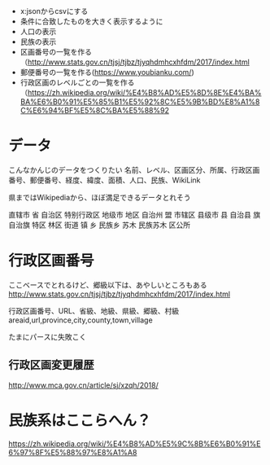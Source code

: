 - x:jsonからcsvにする
- 条件に合致したものを大きく表示するように
- 人口の表示
- 民族の表示
- 区画番号の一覧を作る（http://www.stats.gov.cn/tjsj/tjbz/tjyqhdmhcxhfdm/2017/index.html
- 郵便番号の一覧を作る(https://www.youbianku.com/)
- 行政区画のレベルごとの一覧を作る（https://zh.wikipedia.org/wiki/%E4%B8%AD%E5%8D%8E%E4%BA%BA%E6%B0%91%E5%85%B1%E5%92%8C%E5%9B%BD%E8%A1%8C%E6%94%BF%E5%8C%BA%E5%88%92

# データ
こんなかんじのデータをつくりたい
名前、レベル、区画区分、所属、行政区画番号、郵便番号、経度、緯度、面積、人口、民族、WikiLink

県まではWikipediaから、ほぼ満足できるデータとれそう

直辖市	省	自治区	特别行政区
地级市	地区	自治州	盟
市辖区	县级市	县	自治县	旗	自治旗	特区	林区
街道	镇	乡	民族乡	苏木	民族苏木	区公所

# 行政区画番号
ここベースでとれるけど、郷級以下は、あやしいところもある
http://www.stats.gov.cn/tjsj/tjbz/tjyqhdmhcxhfdm/2017/index.html

行政区画番号、URL、省級、地級、県級、郷級、村級
areaid,url,province,city,county,town,village

たまにパースに失敗こく

## 行政区画変更履歴
http://www.mca.gov.cn/article/sj/xzqh/2018/

# 民族系はここらへん？
https://zh.wikipedia.org/wiki/%E4%B8%AD%E5%9C%8B%E6%B0%91%E6%97%8F%E5%88%97%E8%A1%A8

